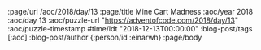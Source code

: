 :page/uri /aoc/2018/day/13
:page/title Mine Cart Madness
:aoc/year 2018
:aoc/day 13
:aoc/puzzle-url "https://adventofcode.com/2018/day/13"
:aoc/puzzle-timestamp #time/ldt "2018-12-13T00:00:00"
:blog-post/tags [:aoc]
:blog-post/author {:person/id :einarwh}
:page/body

<!-- # Einar W. Høst -->
